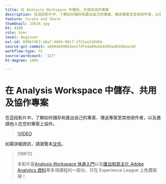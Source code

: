 ```yaml
---
title: 在 Analysis Workspace 中儲存、共用及協作專案
description: 在這段影片中，了解如何儲存和匯出自己的專案、傳送專案至其他收件者，以及邀請他人在您的專案上協作。
feature: Curate and Share
thumbnail: 33634.jpg
kt: 4108
role: User
level: Beginner
exl-id: 6086f4b7-e8a7-4b04-90c7-1721ee31646e
source-git-commit: a890d4d9883ee17dfe4a89ab64d9dad8340eacb0
workflow-type: ht
source-wordcount: '117'
ht-degree: 100%

---
```


# 在 Analysis Workspace 中儲存、共用及協作專案

在這段影片中，了解如何儲存和匯出自己的專案、傳送專案至其他收件者，以及邀請他人在您的專案上協作。

>[!VIDEO](https://video.tv.adobe.com/v/30993/?quality=12)

如需詳細資訊，請瀏覽本[文件](https://experienceleague.adobe.com/docs/analytics/analyze/analysis-workspace/curate-share/send-schedule-files.html)。

>[!INFO]
>
> 本影片是[Analysis Workspace 快速入門](https://experienceleague.adobe.com/?recommended=Analytics-U-1-2020.1.workspace)以及[匯出和民主化 Adobe Analytics 資料](https://experienceleague.adobe.com/?recommended=Analytics-A-1-2022.1.democratizing)等多項課程的一部分，可在 Experience League 上免費取得！

